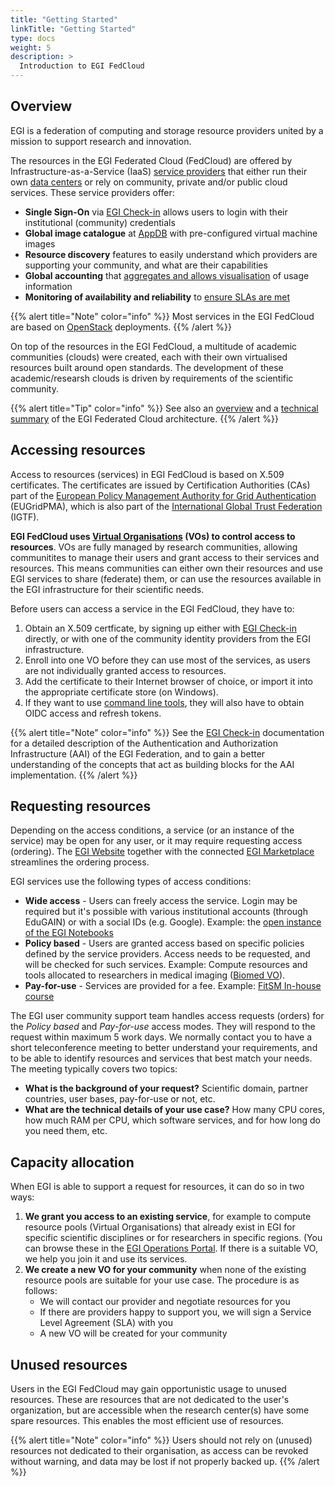 ```yaml
---
title: "Getting Started"
linkTitle: "Getting Started"
type: docs
weight: 5
description: >
  Introduction to EGI FedCloud
---
```


## Overview

EGI is a federation of computing and storage resource providers
united by a mission to support research and innovation.

The resources in the EGI Federated Cloud (FedCloud) are offered by
Infrastructure-as-a-Service (IaaS) [service providers](https://www.egi.eu/federation/egi-federated-cloud/)
that either run their own [data centers](https://www.egi.eu/federation/data-centres/)
or rely on community, private and/or public cloud services. These service
providers offer:

- **Single Sign-On** via [EGI Check-in](https://www.egi.eu/services/check-in/)
  allows users to login with their institutional (community) credentials
- **Global image catalogue** at [AppDB](https://appdb.egi.eu) with
  pre-configured virtual machine images
- **Resource discovery** features to easily understand which providers are
  supporting your community, and what are their capabilities
- **Global accounting** that
  [aggregates and allows visualisation](https://accounting.egi.eu/cloud/)
  of usage information
- **Monitoring of availability and reliability** to
  [ensure SLAs are met](https://argo.egi.eu/egi/report-status/Critical/SITES?filter=FedCloud)

{{% alert title="Note" color="info" %}} Most services in the EGI FedCloud
are based on [OpenStack](openstack) deployments.
{{% /alert %}}

On top of the resources in the EGI FedCloud, a multitude of academic
communities (clouds) were created, each with their own virtualised resources
built around open standards. The development of these academic/researsh clouds
is driven by requirements of the scientific community.

{{% alert title="Tip" color="info" %}} See also an
[overview](https://www.egi.eu/federation/egi-federated-cloud/the-egi-federated-cloud-architecture/)
and a [technical summary](architecture) of the
EGI Federated Cloud architecture.
{{% /alert %}}

## Accessing resources

Access to resources (services) in EGI FedCloud is based on X.509 certificates.
The certificates are issued by Certification Authorities (CAs) part of the
[European Policy Management Authority for Grid Authentication](https://www.eugridpma.org)
(EUGridPMA), which is also part of the
[International Global Trust Federation](https://www.igtf.net) (IGTF).

**EGI FedCloud uses [Virtual Organisations](../check-in/vos) (VOs) to control
access to resources**. VOs are fully managed by research communities, allowing
communitites to manage their users and grant access to their services and
resources. This means communities can either own their resources and use EGI
services to share (federate) them, or can use the resources available in the
EGI infrastructure for their scientific needs.

Before users can access a service in the EGI FedCloud, they have to:

1. Obtain an X.509 certficate, by signing up either with [EGI Check-in](../check-in/signup)
   directly, or with one of the community identity providers from the
   EGI infrastructure.
1. Enroll into one VO before they can use most of the services, as users are
   not individually granted access to resources.
1. Add the certificate to their Internet browser of choice, or import it into
   the appropriate certificate store (on Windows).
1. If they want to use [command line tools](cli), they will also have to
   obtain OIDC access and refresh tokens.

{{% alert title="Note" color="info" %}} See the [EGI Check-in](../check-in)
documentation for a detailed description of the Authentication and
Authorization Infrastructure (AAI) of the EGI Federation, and to gain a
better understanding of the concepts that act as building blocks for the
AAI implementation.
{{% /alert %}}

## Requesting resources

Depending on the access conditions, a service (or an instance of the service)
may be open for any user, or it may require requesting access (ordering). The
[EGI Website](https://www.egi.eu/services/) together with the connected
[EGI Marketplace](https://marketplace.egi.eu) streamlines the ordering process.

EGI services use the following types of access conditions:

- **Wide access** - Users can freely access the service. Login may be required
  but it's possible with various institutional accounts (through EduGAIN) or
  with a social IDs (e.g. Google). Example: the
  [open instance of the EGI Notebooks](https://notebooks.egi.eu/)
- **Policy based** - Users are granted access based on specific policies
  defined by the service providers. Access needs to be requested, and will be
  checked for such services. Example: Compute resources and tools allocated to
  researchers in medical imaging ([Biomed VO](http://lsgc.org/biomed.html)).
- **Pay-for-use** - Services are provided for a fee. Example:
  [FitSM In-house course](https://www.egi.eu/services/fitsm-training/in-house-training/)

The EGI user community support team handles access requests (orders) for the
_Policy based_ and _Pay-for-use_ access modes. They will respond to the request
within maximum 5 work days. We normally contact you to have a short
teleconference meeting to better understand your requirements, and to be able
to identify resources and services that best match your needs. The meeting
typically covers two topics:

- **What is the background of your request?** Scientific domain, partner
  countries, user bases, pay-for-use or not, etc.
- **What are the technical details of your use case?** How many CPU cores,
  how much RAM per CPU, which software services, and for how long do you need
  them, etc.

## Capacity allocation

When EGI is able to support a request for resources, it can do so in two ways:

1. **We grant you access to an existing service**, for example to compute
   resource pools (Virtual Organisations) that already exist in EGI for specific
   scientific disciplines or for researchers in specific regions. (You can
   browse these in the
   [EGI Operations Portal](https://operations-portal.egi.eu/vo/a/list). If there
   is a suitable VO, we help you join it and use its services.
1. **We create a new VO for your community** when none of the existing resource
   pools are suitable for your use case. The procedure is as follows:
   - We will contact our provider and negotiate resources for you
   - If there are providers happy to support you, we will sign a Service Level
     Agreement (SLA) with you
   - A new VO will be created for your community

## Unused resources

Users in the EGI FedCloud may gain opportunistic usage to unused resources.
These are resources that are not dedicated to the user's organization, but are
accessible when the research center(s) have some spare resources.
This enables the most efficient use of resources.

{{% alert title="Note" color="info" %}} Users should not rely on (unused)
resources not dedicated to their organisation, as access can be revoked without
warning, and data may be lost if not properly backed up.
{{% /alert %}}

